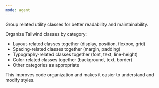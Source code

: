 ```yaml
---
mode: agent
---
```

Group related utility classes for better readability and maintainability.

Organize Tailwind classes by category:
- Layout-related classes together (display, position, flexbox, grid)
- Spacing-related classes together (margin, padding)
- Typography-related classes together (font, text, line-height)
- Color-related classes together (background, text, border)
- Other categories as appropriate

This improves code organization and makes it easier to understand and modify styles.
